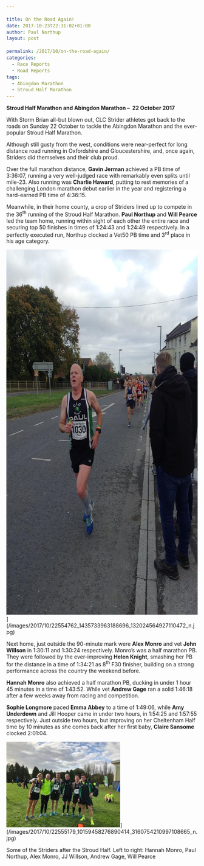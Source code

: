 ```yaml
---

title: On the Road Again!
date: 2017-10-23T22:31:02+01:00
author: Paul Northup
layout: post

permalink: /2017/10/on-the-road-again/
categories:
  - Race Reports
  - Road Reports
tags:
  - Abingdon Marathon
  - Stroud Half Marathon
---
```

**Stroud Half Marathon and Abingdon Marathon –  22 October 2017**

With Storm Brian all-but blown out, CLC Strider athletes got back to the roads on Sunday 22 October to tackle the Abingdon Marathon and the ever-popular Stroud Half Marathon.

Although still gusty from the west, conditions were near-perfect for long distance road running in Oxfordshire and Gloucestershire, and, once again, Striders did themselves and their club proud.

Over the full marathon distance, **Gavin Jerman** achieved a PB time of 3:36:07, running a very well-judged race with remarkably even splits until mile-23. Also running was **Charlie Haward**, putting to rest memories of a challenging London marathon debut earlier in the year and registering a hard-earned PB time of 4:36:15.

Meanwhile, in their home county, a crop of Striders lined up to compete in the 36<sup>th</sup> running of the Stroud Half Marathon. **Paul Northup** and **Will Pearce** led the team home, running within sight of each other the entire race and securing top 50 finishes in times of 1:24:43 and 1:24:49 respectively. In a perfectly executed run, Northup clocked a Vet50 PB time and 3<sup>rd</sup> place in his age category.

<img class="alignnone size-full 2976" src="/images/2017/10/22554762_1435733963188696_132024564927110472_n.jpg" alt="22554762_1435733963188696_132024564927110472_n" width="717" height="960" />](/images/2017/10/22554762_1435733963188696_132024564927110472_n.jpg)

Next home, just outside the 90-minute mark were **Alex Monro** and vet **John Willson** in 1:30:11 and 1:30:24 respectively. Monro’s was a half marathon PB. They were followed by the ever-improving **Helen Knight**, smashing her PB for the distance in a time of 1:34:21 as 8<sup>th</sup> F30 finisher, building on a strong performance across the country the weekend before.

**Hannah Monro** also achieved a half marathon PB, ducking in under 1 hour 45 minutes in a time of 1:43:52. While vet **Andrew Gage** ran a solid 1:46:18 after a few weeks away from racing and competition.

**Sophie Longmore** paced **Emma Abbey** to a time of 1:49:06, while **Amy Underdown** and Jill Hooper came in under two hours, in 1:54:25 and 1:57:55 respectively. Just outside two hours, but improving on her Cheltenham Half time by 10 minutes as she comes back after her first baby, **Claire Sansome** clocked 2:01:04.

<img src="/images/2017/10/22555179_10159458276890414_3160754210997108665_n-300x225.jpg" alt="22555179_10159458276890414_3160754210997108665_n"  />](/images/2017/10/22555179_10159458276890414_3160754210997108665_n.jpg)

Some of the Striders after the Stroud Half. Left to right: Hannah Monro, Paul Northup, Alex Monro, JJ Willson, Andrew Gage, Will Pearce
